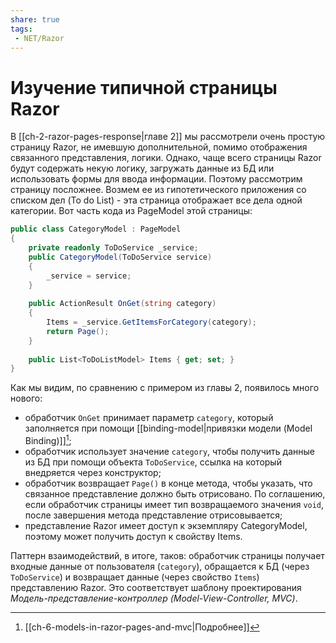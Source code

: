 ```yaml
---
share: true
tags:
 - NET/Razor
---
```

# Изучение типичной страницы Razor
В [[ch-2-razor-pages-response|главе 2]] мы рассмотрели очень простую страницу Razor, не имевшую дополнительной, помимо отображения связанного представления, логики. Однако, чаще всего страницы Razor будут содержать некую логику, загружать данные из БД или использовать формы для ввода информации.
Поэтому рассмотрим страницу посложнее. Возмем ее из гипотетического приложения со списком дел (To do List) - эта страница отображает все дела одной категории.
Вот часть кода из PageModel этой страницы:
```csharp
public class CategoryModel : PageModel
{
	private readonly ToDoService _service;
	public CategoryModel(ToDoService service)
	{
		_service = service;
	}
	
	public ActionResult OnGet(string category)
	{
		Items = _service.GetItemsForCategory(category);
		return Page();
	}
	
	public List<ToDoListModel> Items { get; set; }
}
```
Как мы видим, по сравнению с примером из главы 2, появилось много нового:
- обработчик `OnGet` принимает параметр `category`, который заполняется при помощи [[binding-model|привязки модели (Model Binding)]][^1];  
- обработчик использует значение `category`, чтобы получить данные из БД при помощи объекта `ToDoService`, ссылка на который внедряется через конструктор;
- обработчик возвращает `Page()` в конце метода, чтобы указать, что связанное представление должно быть отрисовано. По соглашению, если обработчик страницы имеет тип возвращаемого значения `void`, после завершения метода представление отрисовывается;
- представление Razor имеет доступ к экземпляру CategoryModel, поэтому может получить доступ к свойству Items.

[^1]: [[ch-6-models-in-razor-pages-and-mvc|Подробнее]]

Паттерн взаимодействий, в итоге, таков: обработчик страницы получает входные данные от пользователя (`category`), обращается к БД (через `ToDoService`) и возвращает данные (через свойство `Items`) представлению Razor. Это соответствует шаблону проектирования *Модель-представление-контроллер (Model-View-Controller, MVC)*.